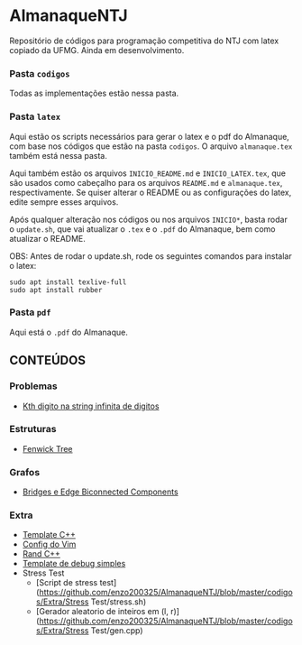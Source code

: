 # AlmanaqueNTJ

Repositório de códigos para programação competitiva do NTJ com latex copiado da UFMG.
Ainda em desenvolvimento.

### Pasta `codigos`

Todas as implementações estão nessa pasta.

### Pasta `latex`

Aqui estão os scripts necessários para gerar o latex e o pdf do Almanaque, com base nos códigos que estão na pasta `codigos`. O arquivo `almanaque.tex` também está nessa pasta.

Aqui também estão os arquivos `INICIO_README.md` e `INICIO_LATEX.tex`, que são usados como cabeçalho para os arquivos `README.md` e `almanaque.tex`, respectivamente. Se quiser alterar o README ou as configurações do latex, edite sempre esses arquivos.

Após qualquer alteração nos códigos ou nos arquivos `INICIO*`, basta rodar o `update.sh`, que vai atualizar o `.tex` e o `.pdf` do Almanaque, bem como atualizar o README.

OBS: Antes de rodar o update.sh, rode os seguintes comandos para instalar o latex:

```
sudo apt install texlive-full
sudo apt install rubber
```

### Pasta `pdf`

Aqui está o `.pdf` do Almanaque.

## CONTEÚDOS


### Problemas

- [Kth digito na string infinita de digitos](https://github.com/enzo200325/AlmanaqueNTJ/blob/master/codigos/Problemas/infinite_digit_string.cpp)

### Estruturas

- [Fenwick Tree](https://github.com/enzo200325/AlmanaqueNTJ/blob/master/codigos/Estruturas/fenwick.cpp)

### Grafos

- [Bridges e Edge Biconnected Components](https://github.com/enzo200325/AlmanaqueNTJ/blob/master/codigos/Grafos/bridges.cpp)

### Extra

- [Template C++](https://github.com/enzo200325/AlmanaqueNTJ/blob/master/codigos/Extra/template.cpp)
- [Config do Vim](https://github.com/enzo200325/AlmanaqueNTJ/blob/master/codigos/Extra/vimrc)
- [Rand C++](https://github.com/enzo200325/AlmanaqueNTJ/blob/master/codigos/Extra/rand.cpp)
- [Template de debug simples](https://github.com/enzo200325/AlmanaqueNTJ/blob/master/codigos/Extra/debug.cpp)
- Stress Test
	- [Script de stress test](https://github.com/enzo200325/AlmanaqueNTJ/blob/master/codigos/Extra/Stress Test/stress.sh)
	- [Gerador aleatorio de inteiros em (l, r)](https://github.com/enzo200325/AlmanaqueNTJ/blob/master/codigos/Extra/Stress Test/gen.cpp)

